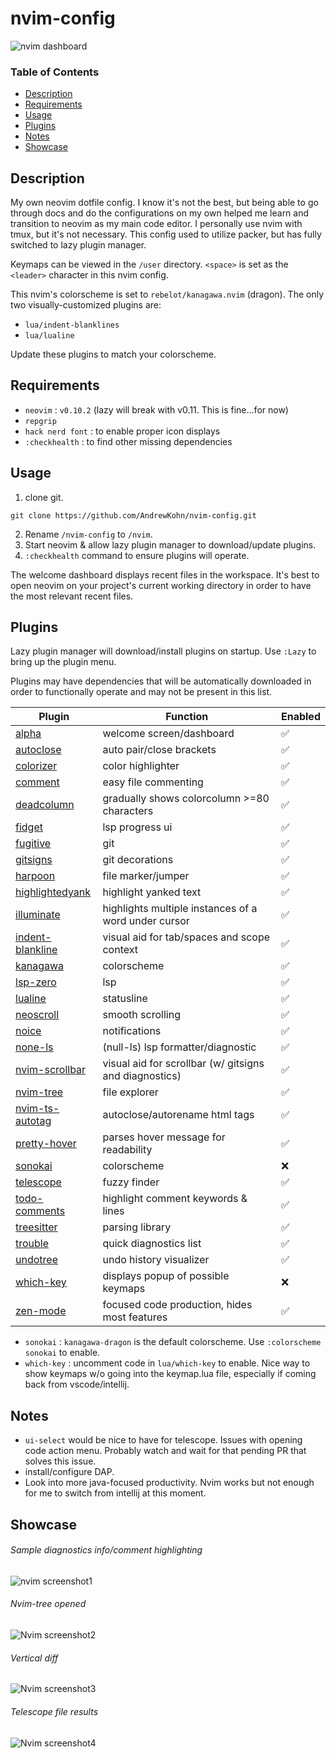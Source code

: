 # nvim-config

![nvim dashboard](https://github.com/AndrewKohn/nvim-config/blob/main/images/Screenshot%20from%202024-02-19%2009-31-56.png)

### Table of Contents

- [Description](#description)
- [Requirements](#requirements)
- [Usage](#usage)
- [Plugins](#plugins)
- [Notes](#notes)
- [Showcase](#showcase)

## Description

My own neovim dotfile config. I know it's not the best, but being able to go through docs and do the configurations on my own helped me learn and transition to neovim as my main code editor. I personally use nvim with tmux, but it's not necessary. This config used to utilize packer, but has fully switched to lazy plugin manager.

Keymaps can be viewed in the `/user` directory. `<space>` is set as the `<leader>` character in this nvim config.

This nvim's colorscheme is set to `rebelot/kanagawa.nvim` (dragon). The only two visually-customized plugins are:

- `lua/indent-blanklines`
- `lua/lualine`

Update these plugins to match your colorscheme.

## Requirements

- `neovim` : `v0.10.2` (lazy will break with v0.11. This is fine...for now)
- `repgrip`
- `hack nerd font` : to enable proper icon displays
- `:checkhealth` : to find other missing dependencies

## Usage

1. clone git.

```
git clone https://github.com/AndrewKohn/nvim-config.git
```

2. Rename `/nvim-config` to `/nvim`.
3. Start neovim & allow lazy plugin manager to download/update plugins.
4. `:checkhealth` command to ensure plugins will operate.

The welcome dashboard displays recent files in the workspace. It's best to open neovim on your project's current working directory in order to have the most relevant recent files.

## Plugins

Lazy plugin manager will download/install plugins on startup. Use `:Lazy` to bring up the plugin menu.

Plugins may have dependencies that will be automatically downloaded in order to functionally operate and may not be present in this list.

| Plugin                                                                     | Function                                               | Enabled |
| -------------------------------------------------------------------------- | ------------------------------------------------------ | ------- |
| [alpha](https://github.com/goolord/alpha-nvim)                             | welcome screen/dashboard                               | ✅      |
| [autoclose](https://github.com/m4xshen/autoclose.nvim)                     | auto pair/close brackets                               | ✅      |
| [colorizer](https://github.com/norcalli/nvim-colorizer.lua)                | color highlighter                                      | ✅      |
| [comment](https://github.com/numToStr/Comment.nvim)                        | easy file commenting                                   | ✅      |
| [deadcolumn](https://github.com/Bekaboo/deadcolumn.nvim)                   | gradually shows colorcolumn >=80 characters            | ✅      |
| [fidget](https://github.com/j-hui/fidget.nvim)                             | lsp progress ui                                        | ✅      |
| [fugitive](https://github.com/tpope/vim-fugitive)                          | git                                                    | ✅      |
| [gitsigns](https://github.com/lewis6991/gitsigns.nvim)                     | git decorations                                        | ✅      |
| [harpoon](https://github.com/ThePrimeagen/harpoon)                         | file marker/jumper                                     | ✅      |
| [highlightedyank](https://github.com/machakann/vim-highlightedyank)        | highlight yanked text                                  | ✅      |
| [illuminate](https://github.com/RRethy/vim-illuminate)                     | highlights multiple instances of a word under cursor   | ✅      |
| [indent-blankline](https://github.com/lukas-reineke/indent-blankline.nvim) | visual aid for tab/spaces and scope context            | ✅      |
| [kanagawa](https://github.com/rebelot/kanagawa.nvim)                       | colorscheme                                            | ✅      |
| [lsp-zero](https://github.com/VonHeikemen/lsp-zero.nvim)                   | lsp                                                    | ✅      |
| [lualine](https://github.com/nvim-lualine/lualine.nvim)                    | statusline                                             | ✅      |
| [neoscroll](https://github.com/karb94/neoscroll.nvim)                      | smooth scrolling                                       | ✅      |
| [noice](https://github.com/folke/noice.nvim)                               | notifications                                          | ✅      |
| [none-ls](https://github.com/nvimtools/none-ls.nvim)                       | (null-ls) lsp formatter/diagnostic                     | ✅      |
| [nvim-scrollbar](https://github.com/petertriho/nvim-scrollbar)             | visual aid for scrollbar (w/ gitsigns and diagnostics) | ✅      |
| [nvim-tree](https://github.com/nvim-tree/nvim-tree.lua)                    | file explorer                                          | ✅      |
| [nvim-ts-autotag](https://github.com/windwp/nvim-ts-autotag)               | autoclose/autorename html tags                         | ✅      |
| [pretty-hover](https://github.com/Fildo7525/pretty_hover)                  | parses hover message for readability                   | ✅      |
| [sonokai](https://github.com/sainnhe/sonokai)                              | colorscheme                                            | ❌      |
| [telescope](https://github.com/nvim-telescope/telescope.nvim)              | fuzzy finder                                           | ✅      |
| [todo-comments](https://github.com/folke/todo-comments.nvim)               | highlight comment keywords & lines                     | ✅      |
| [treesitter](https://github.com/nvim-treesitter/nvim-treesitter)           | parsing library                                        | ✅      |
| [trouble](https://github.com/folke/trouble.nvim)                           | quick diagnostics list                                 | ✅      |
| [undotree](https://github.com/mbbill/undotree)                             | undo history visualizer                                | ✅      |
| [which-key](https://github.com/folke/which-key.nvim)                       | displays popup of possible keymaps                     | ❌      |
| [zen-mode](https://github.com/folke/zen-mode.nvim)                         | focused code production, hides most features           | ✅      |

<!--- --------------------------------------------------------------- Removed plugins ----------------------------------------------------------------- --->
<!--- | [conform](https://github.com/stevearc/conform.nvim)                        | format on save                                         | ✅      | --->

- `sonokai` : `kanagawa-dragon` is the default colorscheme. Use `:colorscheme sonokai` to enable.
- `which-key` : uncomment code in `lua/which-key` to enable. Nice way to show keymaps w/o going into the keymap.lua file, especially if coming back from vscode/intellij.

## Notes

- `ui-select` would be nice to have for telescope. Issues with opening code action menu. Probably watch and wait for that pending PR that solves this issue.
- install/configure DAP.
- Look into more java-focused productivity. Nvim works but not enough for me to switch from intellij at this moment.

## Showcase

###### Sample diagnostics info/comment highlighting

![nvim screenshot1](https://github.com/AndrewKohn/nvim-config/blob/main/images/Screenshot%20from%202024-02-18%2018-34-15.png)

###### Nvim-tree opened

![Nvim screenshot2](https://github.com/AndrewKohn/nvim-config/blob/main/images/Screenshot%20from%202024-02-18%2018-34-57.png)

###### Vertical diff

![Nvim screenshot3](https://github.com/AndrewKohn/nvim-config/blob/main/images/Screenshot%20from%202024-02-18%2019-32-22.png)

###### Telescope file results

![Nvim screenshot4](https://github.com/AndrewKohn/nvim-config/blob/main/images/Screenshot%20from%202024-02-18%2019-34-25.png)
